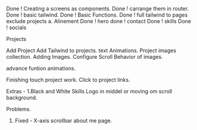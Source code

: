 Done ! Creating a screens as components.
Done ! carrange them in router.
Done ! basic tailwind.
Done ! Basic Functions.
Done ! full tailwind to pages exclude projects
 a. Alinement 
Done ! hero
done ! contact
Done ! skills
Done ! socials

Projects

Add Project
Add Tailwind to projects.
text Animations.
Project images collection.
Adding Images.
Configure Scroll Behavior of images.
 
advance funtion animations.


Finishing touch project work.
Click to project links.


Extras - 
1.Black and White Skills Logo in middel or moving om scroll background.


Problems.
1. Fixed - X-axis scrollbar about me page.


